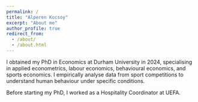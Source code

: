 ```yaml
---
permalink: /
title: "Alperen Kocsoy"
excerpt: "About me"
author_profile: true
redirect_from: 
  - /about/
  - /about.html
---
```


I obtained my PhD in Economics at Durham University in 2024, specialising in applied econometrics, labour economics, behavioural economics, and sports economics. I empirically analyse data from sport competitions to understand human behaviour under specific conditions.

Before starting my PhD, I worked as a Hospitality Coordinator at UEFA.

